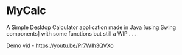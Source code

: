 # MyCalc

A Simple Desktop Calculator application made in Java [using Swing components] with some functions but still a WIP . . .

Demo vid - https://youtu.be/Pr7WIh3QVXo
